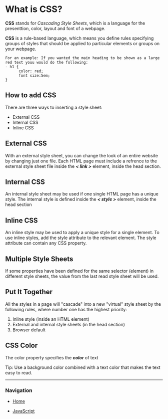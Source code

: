 # What is CSS?

**CSS** stands for *Cascading Style Sheets*, which is a language for the presenttion, color, layout and font of a webpage.

**CSS** is a rule-based language, which means you define rules specifying groups of styles that should be applied to particular elements or groups on your webpage.

    For an example: If you wanted the main heading to be shown as a large red text youu would do the following:
    - h1 {
          color: red; 
          font size:5em;
    }

## How to add CSS

There are three ways to inserting a style sheet:

- External CSS
- Internal CSS
- Inline CSS

## External CSS

With an external style sheet, you can change the look of an entire website by changing just one file. Each HTML page must include a refrence to the external style sheet file inside the ***< link >*** element, inside the head section.

## Internal CSS

An internal style sheet may be used if one single HTML page has a unique style. The internal style is defined inside the ***< style >*** element, inside the head section

## Inline CSS

An inline style may be used to apply a unique style for a single element. To use inline styles, add the style attribute to the relevant element. The style attribute can contain any CSS property.

## Multiple Style Sheets

If some properties have been defined for the same selector (element) in different style sheets, the value from the last read style sheet will be used.

## Put It Together

All the styles in a page will "cascade" into a new "virtual" style sheet by the following rules, where number one has the highest priority:

1. Inline style (inside an HTML element)
2. External and internal style sheets (in the head section)
3. Browser default

## CSS Color

The color property specifies the ***color*** of text

Tip: Use a background color combined with a text color that makes the text easy to read.

***

### Navigation

- [Home](README.md)

- [JavaScript](class102reading6.md)